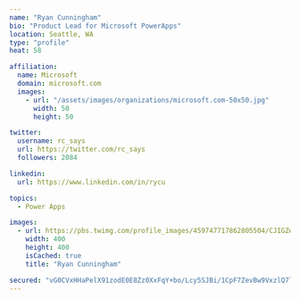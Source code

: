 ```yaml
---
name: "Ryan Cunningham"
bio: "Product Lead for Microsoft PowerApps"
location: Seattle, WA
type: "profile"
heat: 58

affiliation:
  name: Microsoft
  domain: microsoft.com
  images:
    - url: "/assets/images/organizations/microsoft.com-50x50.jpg"
      width: 50
      height: 50

twitter:
  username: rc_says
  url: https://twitter.com/rc_says
  followers: 2084

linkedin:
  url: https://www.linkedin.com/in/rycu

topics:
  - Power Apps

images:
  - url: https://pbs.twimg.com/profile_images/459747717862805504/CJIGZejd_400x400.png
    width: 400
    height: 400
    isCached: true
    title: "Ryan Cunningham"

secured: "vG0CVxHHaPelX91zodE0E8Zz0XxFqY+bo/Lcy5SJBi/1CpF7ZevBw9VxzlQ7lnXo9f7k5Zj2gqJC6eVV45uBTpanUEwCqyjYcBg1CCHBNcIjG6BZhHmNZsn/kfHQ15YpgGpqtqQJ5MmBM0leNCVdLCHLfDxS4LtkFm1jtfEe9xXtk3Z/xgM46Q9SuueUfI8MOvo8kieyeSs1EvmZs91+TA/pO6ztnAdkAaN5vOSJSm6WN7GKxznemFTtNV0DRbpxut8L4BHWyq0zk3iyJOF/prQjYKtszP80eT5wZ31WLLL/4bsVsect0Sy2UWYFZWu56Bpr0G44WG3z8BU9xiVnAqa2Qd1T/nigFGdFTL9BLwv05ira9MH0+CFjy8oOljEOphVDazJ7x7hmXSeb/hIwLNF1kaIInf7+gUOZtt01Q40=;nE5Rwx9iyH/esWYu1VLkfw=="
---
```


